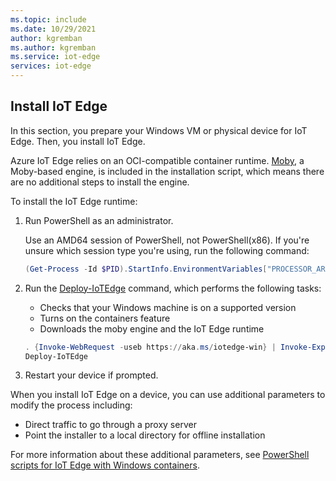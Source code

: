 ```yaml
---
ms.topic: include
ms.date: 10/29/2021
author: kgremban
ms.author: kgremban
ms.service: iot-edge
services: iot-edge
---
```


## Install IoT Edge

In this section, you prepare your Windows VM or physical device for IoT Edge. Then, you install IoT Edge.

Azure IoT Edge relies on an OCI-compatible container runtime. [Moby](https://github.com/moby/moby), a Moby-based engine, is included in the installation script, which means there are no additional steps to install the engine.

To install the IoT Edge runtime:

1. Run PowerShell as an administrator.

   Use an AMD64 session of PowerShell, not PowerShell(x86). If you're unsure which session type you're using, run the following command:

   ```powershell
   (Get-Process -Id $PID).StartInfo.EnvironmentVariables["PROCESSOR_ARCHITECTURE"]
   ```

2. Run the [Deploy-IoTEdge](../articles/iot-edge/reference-windows-scripts.md#deploy-iotedge) command, which performs the following tasks:

   * Checks that your Windows machine is on a supported version
   * Turns on the containers feature
   * Downloads the moby engine and the IoT Edge runtime

   ```powershell
   . {Invoke-WebRequest -useb https://aka.ms/iotedge-win} | Invoke-Expression; `
   Deploy-IoTEdge
   ```

3. Restart your device if prompted.

When you install IoT Edge on a device, you can use additional parameters to modify the process including:

* Direct traffic to go through a proxy server
* Point the installer to a local directory for offline installation

For more information about these additional parameters, see [PowerShell scripts for IoT Edge with Windows containers](../articles/iot-edge/reference-windows-scripts.md).
